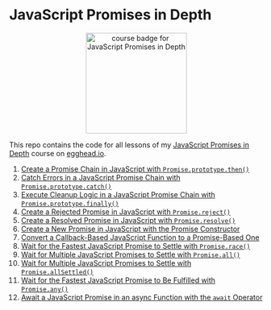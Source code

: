 # JavaScript Promises in Depth

<p align="center"><img alt="course badge for JavaScript Promises in Depth" src="https://d2eip9sf3oo6c2.cloudfront.net/series/square_covers/000/000/185/full/JSPromises_Final.png" width="200"></p>

This repo contains the code for all lessons of my [JavaScript Promises in Depth](https://egghead.io/courses/javascript-promises-in-depth) course on [egghead.io](https://egghead.io/).

1. [Create a Promise Chain in JavaScript with `Promise.prototype.then()`](https://egghead.io/lessons/javascript-create-a-promise-chain-in-javascript-with-promise-prototype-then)
2. [Catch Errors in a JavaScript Promise Chain with `Promise.prototype.catch()`](https://egghead.io/lessons/javascript-catch-errors-in-a-javascript-promise-chain-with-promise-prototype-catch)
3. [Execute Cleanup Logic in a JavaScript Promise Chain with `Promise.prototype.finally()`](https://egghead.io/lessons/javascript-execute-cleanup-logic-in-a-javascript-promise-chain-with-promise-prototype-finally)
4. [Create a Rejected Promise in JavaScript with `Promise.reject()`](https://egghead.io/lessons/javascript-create-a-rejected-promise-in-javascript-with-promise-reject)
5. [Create a Resolved Promise in JavaScript with `Promise.resolve()`](https://egghead.io/lessons/javascript-create-a-resolved-promise-in-javascript-with-promise-resolve)
6. [Create a New Promise in JavaScript with the Promise Constructor](https://egghead.io/lessons/javascript-create-a-new-promise-in-javascript-with-the-promise-constructor)
7. [Convert a Callback-Based JavaScript Function to a Promise-Based One](https://egghead.io/lessons/javascript-convert-a-callback-based-javascript-function-to-a-promise-based-one)
8. [Wait for the Fastest JavaScript Promise to Settle with `Promise.race()`](https://egghead.io/lessons/javascript-wait-for-the-fastest-javascript-promise-to-settle-with-promise-race)
9. [Wait for Multiple JavaScript Promises to Settle with `Promise.all()`](https://egghead.io/lessons/javascript-wait-for-multiple-javascript-promises-to-settle-with-promise-all)
10. [Wait for Multiple JavaScript Promises to Settle with `Promise.allSettled()`](https://egghead.io/lessons/javascript-wait-for-multiple-javascript-promises-to-settle-with-promise-allsettled)
11. [Wait for the Fastest JavaScript Promise to Be Fulfilled with `Promise.any()`](https://egghead.io/lessons/javascript-wait-for-the-fastest-javascript-promise-to-be-fulfilled-with-promise-any)
12. [Await a JavaScript Promise in an async Function with the `await` Operator](https://egghead.io/lessons/javascript-await-a-javascript-promise-in-an-async-function-with-the-await-operator)
